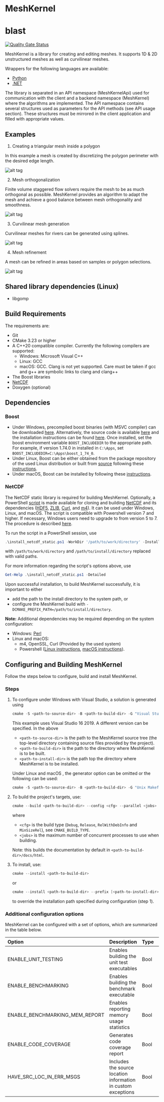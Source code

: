 # MeshKernel

# blast

[![Quality Gate Status](https://sonarcloud.io/api/project_badges/measure?project=Deltares_Grid_Editor_back-end&metric=alert_status)](https://sonarcloud.io/dashboard?id=Deltares_Grid_Editor_back-end)

MeshKernel is a library for creating and editing meshes.
It supports 1D & 2D unstructured meshes as well as curvilinear meshes.

Wrappers for the following languages are available:

- [Python](https://github.com/Deltares/MeshKernelPy)
- [.NET](https://github.com/Deltares/MeshKernelNET)

The library is separated in an API namespace (MeshKernelApi) used for communication with the client and a backend namespace (MeshKernel) where the algorithms are implemented.
The API namespace contains several structures used as parameters for the API methods (see API usage section).
These structures must be mirrored in the client application and filled with appropriate values.

## Examples

1. Creating a triangular mesh inside a polygon

In this example a mesh is created by discretizing the polygon perimeter with the desired edge length.

![alt tag](docs/images/TriangularMeshInPolygon.jpg)

2. Mesh orthogonalization

Finite volume staggered flow solvers require the mesh to be as much orthogonal as possible.
MeshKernel provides an algorithm to adapt the mesh and achieve a good balance between mesh orthogonality and smoothness.

![alt tag](docs/images/MeshOrthogonalization.jpg)

3. Curvilinear mesh generation

Curvilinear meshes for rivers can be generated using splines.

![alt tag](docs/images/OrthogonalCurvilinearGrid.jpg)

4. Mesh refinement

A mesh can be refined in areas based on samples or polygon selections.

![alt tag](docs/images/GridRefinement.jpg)

## Shared library dependencies (Linux)

- libgomp

## Build Requirements

The requirements are:

- Git
- CMake 3.23 or higher
- A C++20 compatible compiler. Currently the following compilers are supported:
  - Windows: Microsoft Visual C++
  - Linux: GCC
  - macOS: GCC. Clang is not yet supported. Care must be taken if gcc and g++ are symbolic links to clang and clang++
- The Boost libraries
- [NetCDF](#netcdf)
- Doxygen (optional)

## Dependencies

### Boost

- Under Windows, precompiled boost binaries (with MSVC compiler) can be downloaded [here](https://sourceforge.net/projects/boost/files/boost-binaries/). Alternatively, the source code is available [here](https://sourceforge.net/projects/boost/files/boost/) and the installation instructions can be found [here](https://www.boost.org/doc/libs/1_74_0/more/getting_started/windows.html). Once installed, set the boost environment variable `BOOST_INCLUDEDIR` to the appropriate path. For example, if version 1.74.0 in installed in `C:\Apps`, set `BOOST_INCLUDEDIR=C:\Apps\boost_1_74_0`.
- Under Linux, Boost can be either obtained from the package repository of the used Linux distribution or built from [source](https://sourceforge.net/projects/boost/files/boost/) following these [instructions](https://www.boost.org/doc/libs/1_74_0/more/getting_started/unix-variants.html).
- Under macOS, Boost can be installed by following these [instructions](https://www.boost.org/doc/libs/1_74_0/doc/html/quickbook/install.html).

### NetCDF

The NetCDF static library is required for building MeshKernel. Optionally, a PowerShell [script](scripts/install_netcdf_static.ps1) is made available for cloning and building [NetCDF](https://github.com/Unidata/netcdf-c) and its dependencies ([HDF5](https://github.com/HDFGroup/hdf5), [ZLIB](https://github.com/madler/zlib), [Curl](https://github.com/curl/curl), and [m4](https://sourceforge.net/projects/gnuwin32/files/m4/)). It can be used under Windows, Linux, and macOS. The script is compatible with Powershell version 7 and higher. If necessary, Windows users need to upgrade to from version 5 to 7. The procedure is described [here](https://learn.microsoft.com/en-us/powershell/scripting/whats-new/migrating-from-windows-powershell-51-to-powershell-7?view=powershell-7.3).

To run the script in a PowerShell session, use

```powershell
.\install_netcdf_static.ps1 -WorkDir '/path/to/work/directory' -InstallDir '/path/to/install/directory' -BuildType 'Release' -ParallelJobs 10 -GitTags @{zlib = 'v1.2.13'; curl = 'curl-7_88_1';  hdf5 = 'hdf5-1_14_0';  netcdf_c = 'v4.9.1'}
```

with `/path/to/work/directory` and `/path/to/install/directory` replaced with valid paths.

For more information regarding the script's options above, use

```powershell
Get-Help .\install_netcdf_static.ps1 -Detailed
```

Upon successful installation, to build MeshKernel successfully, it is important to either

- add the path to the install directory to the system path, or
- configure the MeshKernel build with `-DCMAKE_PREFIX_PATH=/path/to/install/directory`.

**Note:** Additional dependencies may be required depending on the system configuration:

- Windows: [Perl](https://strawberryperl.com/)
- Linux and macOS:
  - m4, OpenSSL, Curl (Provided by the used system)
  - Powershell ([Linux instructions](https://learn.microsoft.com/en-us/powershell/scripting/install/installing-powershell-on-linux?view=powershell-7.3), [macOS instructions](https://learn.microsoft.com/en-us/powershell/scripting/install/installing-powershell-on-macos?view=powershell-7.3)).

## Configuring and Building MeshKernel

Follow the steps below to configure, build and install MeshKernel.

### Steps

1.  To configure under Windows with Visual Studio, a solution is generated using

    ```powershell
    cmake -S <path-to-source-dir> -B <path-to-build-dir> -G "Visual Studio 16 2019" --install-prefix <path-to-install-dir>
    ```

    This example uses Visual Studio 16 2019. A different version can be specified. In the above

    - `<path-to-source-dir>` is the path to the MeshKernel source tree (the top-level directory containing source files provided by the project).
    - `<path-to-build-dir>` is the path to the directory where MeshKernel is to be built.
    - `<path-to-install-dir>` is the path top the directory where MeshKernel is to be installed.

    Under Linux and macOS , the generator option can be omitted or the following can be used:

    ```powershell
    cmake -S <path-to-source-dir> -B <path-to-build-dir> -G "Unix Makefiles" --install-prefix <path-to-install-dir>
    ```

2.  To build the project's targets, use:

    ```powershell
    cmake --build <path-to-build-dir> --config <cfg> --parallel <jobs>
    ```

    where

    - `<cfg>` is the build type (`Debug`, `Release`, `RelWithDebInfo` and `MinSizeRel`), see `CMAKE_BUILD_TYPE`.
    - `<jobs>` is the maximum number of concurrent processes to use when building.

    Note: this builds the documentation by default in `<path-to-build-dir>/docs/html`.

3.  To install, use:
    ```powershell
    cmake --install <path-to-build-dir>
    ```
    or
    ```powershell
    cmake --install <path-to-build-dir> --prefix [<path-to-install-dir>]
    ```
    to override the installation path specified during configuration (step 1).

### Additional configuration options

MeshKernel can be configured with a set of options, which are summarized in the table below.

| Option                         | Description                                                   | Type | Default | Notes                                                                                           |
| :----------------------------- | :------------------------------------------------------------ | :--- | :------ | :---------------------------------------------------------------------------------------------- |
| ENABLE_UNIT_TESTING            | Enables building the unit test executables                    | Bool | ON      |                                                                                                 |
| ENABLE_BENCHMARKING            | Enables building the benchmark executable                     | Bool | OFF     |                                                                                                 |
| ENABLE_BENCHMARKING_MEM_REPORT | Enables reporting memory usage statistics                     | Bool | OFF     | Applicable only when ENABLE_BENCHMARKING is ON, ignored otherwise                               |
| ENABLE_CODE_COVERAGE           | Generates code coverage report                                | Bool | OFF     | Valid only under Linux and macOS when a GNU compiler is used (requires gcov), ignored otherwise |
| HAVE_SRC_LOC_IN_ERR_MSGS       | Includes the source location information in custom exceptions | Bool | OFF     |                                                                                                 |
